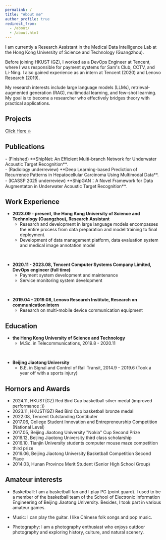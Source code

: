 ```yaml
---
permalink: /
title: "About me"
author_profile: true
redirect_from: 
  - /about/
  - /about.html
---
```


I am currently a Research Assistant in the Medical Data Intelligence Lab at the Hong Kong University of Science and Technology (Guangzhou).

Before joining HKUST (GZ), I worked as a DevOps Engineer at Tencent, where I was responsible for payment systems for Sam's Club, CCTV, and Li-Ning. I also gained experience as an intern at Tencent (2020) and Lenovo Research (2019).

My research interests include large language models (LLMs), retrieval-augmented generation (RAG), multimodal learning, and few-shot learning. My goal is to become a researcher who effectively bridges theory with practical applications.

## Projects

[Click Here 🔥](/projects/)

## Publications

<div class='paper-box-text' markdown="1">
-	 (Finished) **ShipNet: An Efficient Multi-branch Network for Underwater Acoustic Target Recognition**.
</div>

<div class='paper-box-text' markdown="1">
-	 (Radiology underreview) **Deep Learning-based Prediction of Recurrence Patterns in Hepatocellular Carcinoma Using Multimodal Data**.
</div>

<div class='paper-box-text' markdown="1">
-	 (ICASSP 2025 underreview) **ShipGAN：A Novel Framework for Data Augmentaton in Underwater Acoustic Target Recognition**.
</div>


## Work Experience

- **2023.09 - present, the Hong Kong University of Science and Technology (Guangzhou), Research Assistant**
    - Research and development in large language models encompasses the entire process from data preparation and model training to final deployment.
    - Development of data management platform, data evaluation system and medical image annotation model
<br>

- **2020.11 - 2023.08, Tencent Computer Systems Company Limited, DevOps engineer (full time)**
    - Payment system development and maintenance
    - Service monitoring system development
<br>

- **2019.04 - 2019.08, Lenovo Research Institute, Research on communication intern** 
    - Research on multi-mobile device communication equipment

## Education

- **the Hong Kong University of Science and Technology**
    - M.Sc. in Telecommunications, 2019.8 - 2020.11
<br>

- **Beijing Jiaotong University**
    - B.E. in Signal and Control of Rail Transit, 2014.9 - 2019.6 (Took a year off with a sports injury)

## Hornors and Awards
- 2024.11, HKUST(GZ) Red Bird Cup basketball silver medal (improved performance :))
- 2023.11, HKUST(GZ) Red Bird Cup basketball bronze medal
- 2022.08, Tencent Outstanding Contibuter
- 2017.06, College Student Innovation and Entrepreneurship Competition (National Level)
- 2017.05, Beijing Jiaotong University "Nokia" Cup Second Prize
- 2016.12, Beijing Jiaotong University third class scholarship
- 2016.10, Tianjin University students computer mouse maze competition third prize
- 2016.06, Beijing Jiaotong University Basketball Competition Second Place
- 2014.03, Hunan Province Merit Student (Senior High School Group)

## Amateur interests

- Basketball: I am a basketball fan and I play PG (point guard). I used to be a member of the basketball team of the School of Electronic Information Engineering of Beijing Jiaotong University. Besides, I took part in various amateur games.

- Music: I can play the guitar. I like Chinese folk songs and pop music.

- Photography: I am a photography enthusiast who enjoys outdoor photography and exploring history, culture, and natural scenery.

